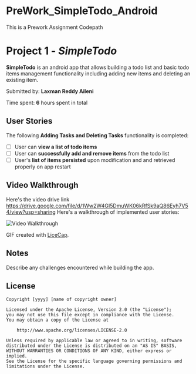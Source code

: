 # PreWork_SimpleTodo_Android
This is a Prework Assignment Codepath
# Project 1 - *SimpleTodo*

**SimpleTodo** is an android app that allows building a todo list and basic todo items management functionality including adding new items and deleting an existing item.

Submitted by: **Laxman Reddy Aileni**

Time spent: **6** hours spent in total

## User Stories

The following **Adding Tasks and Deleting Tasks** functionality is completed:

* [ ] User can **view a list of todo items**
* [ ] User can **successfully add and remove items** from the todo list
* [ ] User's **list of items persisted** upon modification and and retrieved properly on app restart

## Video Walkthrough
Here's the video drive link https://drive.google.com/file/d/1Ww2W4GI5DmuWK06kRfSk9aQ86Eyh7V54/view?usp=sharing
Here's a walkthrough of implemented user stories:

<img src='https://drive.google.com/file/d/1Ww2W4GI5DmuWK06kRfSk9aQ86Eyh7V54/view?usp=sharing' title='Video Walkthrough' width='' alt='Video Walkthrough' />

GIF created with [LiceCap](http://www.cockos.com/licecap/).

## Notes

Describe any challenges encountered while building the app.

## License

    Copyright [yyyy] [name of copyright owner]

    Licensed under the Apache License, Version 2.0 (the "License");
    you may not use this file except in compliance with the License.
    You may obtain a copy of the License at

        http://www.apache.org/licenses/LICENSE-2.0

    Unless required by applicable law or agreed to in writing, software
    distributed under the License is distributed on an "AS IS" BASIS,
    WITHOUT WARRANTIES OR CONDITIONS OF ANY KIND, either express or implied.
    See the License for the specific language governing permissions and
    limitations under the License.
